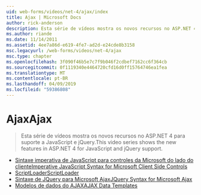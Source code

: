 ```yaml
---
uid: web-forms/videos/net-4/ajax/index
title: Ajax | Microsoft Docs
author: rick-anderson
description: Esta série de vídeos mostra os novos recursos no ASP.NET 4 para suporte a JavaScript e jQuery.
ms.author: riande
ms.date: 11/14/2011
ms.assetid: 4ee7a86d-e619-4fe7-ad2d-e24cde8b3158
msc.legacyurl: /web-forms/videos/net-4/ajax
msc.type: chapter
ms.openlocfilehash: 3f090f46b5e7c7f9b046f2cdbef7162cc6f364cb
ms.sourcegitcommit: 0f1119340e4464720cfd16d0ff15764746ea1fea
ms.translationtype: MT
ms.contentlocale: pt-BR
ms.lasthandoff: 04/09/2019
ms.locfileid: "59386808"
---
```

# <a name="ajax"></a><span data-ttu-id="6c21b-103">Ajax</span><span class="sxs-lookup"><span data-stu-id="6c21b-103">Ajax</span></span>

> <span data-ttu-id="6c21b-104">Esta série de vídeos mostra os novos recursos no ASP.NET 4 para suporte a JavaScript e jQuery.</span><span class="sxs-lookup"><span data-stu-id="6c21b-104">This video series shows the new features in ASP.NET 4 for JavaScript and jQuery support.</span></span>


- [<span data-ttu-id="6c21b-105">Sintaxe imperativa de JavaScript para controles da Microsoft do lado do cliente</span><span class="sxs-lookup"><span data-stu-id="6c21b-105">Imperative JavaScript Syntax for Microsoft Client Side Controls</span></span>](aspnet-4-quick-hit-imperative-javascript-syntax-for-microsoft-client-side-controls.md)
- [<span data-ttu-id="6c21b-106">ScriptLoader</span><span class="sxs-lookup"><span data-stu-id="6c21b-106">ScriptLoader</span></span>](aspnet-4-quick-hit-the-scriptloader.md)
- [<span data-ttu-id="6c21b-107">Sintaxe de JQuery para Microsoft Ajax</span><span class="sxs-lookup"><span data-stu-id="6c21b-107">JQuery Syntax for Microsoft Ajax</span></span>](aspnet-4-quick-hit-jquery-syntax-for-microsoft-ajax.md)
- [<span data-ttu-id="6c21b-108">Modelos de dados do AJAX</span><span class="sxs-lookup"><span data-stu-id="6c21b-108">AJAX Data Templates</span></span>](aspnet-4-quick-hit-ajax-data-templates.md)
